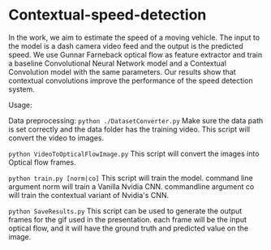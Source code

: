 # Contextual-speed-detection

In the work, we aim to estimate the speed of a moving vehicle. The input to the model is a dash camera video feed and the output is the predicted speed. We use Gunnar Farneback optical flow as feature extractor and train a baseline Convolutional Neural Network model and a Contextual Convolution model with the same parameters. Our results show that contextual convolutions improve the performance of the speed detection system.

Usage:

Data preprocessing:
`python ./DatasetConverter.py`
Make sure the data path is set correctly and the data folder has the training video. This script will convert the video to images.

`python VideoToOpticalFlowImage.py`
This script will convert the images into Optical flow frames.


`python train.py [norm|co]`
This script will train the model. command line argument norm will train a Vanilla Nvidia CNN. commandline argument co will train the contextual variant of Nvidia's CNN.

`python SaveResults.py`
This script can be used to generate the output frames for the gif used in the presentation. each frame will be the input optical flow, and it will have the ground truth and predicted value on the image.
